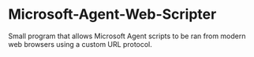 # Microsoft-Agent-Web-Scripter
Small program that allows Microsoft Agent scripts to be ran from modern web browsers using a custom URL protocol.
